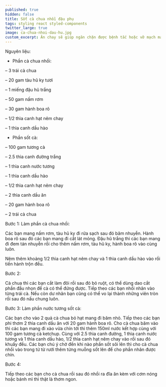 ```yaml
---
published: true
hidden: false
title: Sốt cà chua nhồi đậu phụ
tags: styling react styled-components
twitter_large: true
image: ca-chua-nhoi-dau-hu.jpg
custom_excerpt: Ăn chay sẽ giúp ngăn chặn được bệnh tắc hoặc vỡ mạch máu ở người tăng huyết áp, hạn chế tai biến nhồi máu cơ tim.
---
```


Nguyên liệu:

+ Phần cà chua nhồi:

– 3 trái cà chua

– 20 gam tàu hũ ky tươi

– 1 miếng đậu hũ trắng

– 50 gam nấm rơm

– 30 gam hành boa rô

– 1/2 thìa canh hạt nêm chay

– 1 thìa canh dầu hào

+ Phần sốt cà:

– 100 gam tương cà

– 2.5 thìa canh đường trắng

– 1 thìa canh nước tương

– 1 thìa canh dầu hào

– 1/2 thìa canh hạt nêm chay

– 2 thìa canh dầu ăn

– 20 gam hành boa rô

– 2 trái cà chua

Bước 1: Làm phần cà chua nhồi:

Các bạn mang nấm rơm, tàu hũ ky đi rửa sạch sau đó băm nhuyễn. Hành boa rô sau đó các bạn mang đi cắt lát mỏng. Đậu hũ trắng thì các bạn mang đi đem tán nhuyễn rồi cho thêm nấm rơm, tàu hũ ky, hành boa rô vào cùng luôn.

Nêm thêm khoảng 1/2 thìa canh hạt nêm chay và 1 thìa canh dầu hào vào rồi tiến hành trộn đều.

Bước 2:

Cà chua thì các bạn cắt làm đôi rồi sau đó bỏ ruột, có thể dùng dao cắt phần đầu nhọn để cà có thể đứng được. Tiếp theo các bạn nhồi nhân vào từng trái cà. Nếu còn dư nhân bạn cũng có thể vo lại thành những viên tròn rồi sau đó nấu chung luôn.

Bước 3: Làm phần nước tương sốt cà:

Các bạn cho vào 2 quả cà chua bỏ hạt mang đi băm nhỏ. Tiếp theo các bạn phi thơm 2 thìa canh dầu ăn với 20 gam hành boa rô. Cho cà chua băm vào thì các bạn mang đi xào vừa chín tới thì thêm 150ml nước kết hợp cùng với 100 gam tương cà ketchup. Cùng với 2.5 thìa canh đường, 1 thìa canh nước tương và 1 thìa canh dầu hào, 1/2 thìa canh
hạt nêm chay vào rồi sau đó khuấy đều. Các bạn chú ý chờ đến khi nào phần sốt sôi lên thì cho cà chua nhồi vào trong từ từ rưới thêm từng muỗng sốt lên để cho phần nhân được chín.

Bước 4:

Tiếp theo các bạn cho cà chua rồi sau đó nhồi ra đĩa ăn kèm với cơm nóng hoặc bánh mì thì thật là thơm ngon.